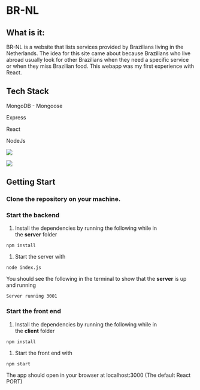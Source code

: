 # 

# BR-NL

## What is it:

BR-NL is a website that lists services provided by Brazilians living in the Netherlands.
The idea for this site came about because Brazilians who live abroad usually look for other Brazilians when they need a specific service or when they miss Brazilian food.
This webapp was my first experience with React.

## Tech Stack

MongoDB - Mongoose

Express

React

NodeJs



<img src="https://res.cloudinary.com/brnl/image/upload/v1657618487/brnl/brnl_lqufc1.png"></img>



<img src="https://res.cloudinary.com/brnl/image/upload/v1657618488/brnl/brnl2_niltdw.png"></img>



## Getting Start

### Clone the repository on your machine.

### **Start the backend**

1. Install the dependencies by running the following while in the **server** folder

`npm install`

1. Start the server with

`node index.js`

You should see the following in the terminal to show that the **server** is up and running

`Server running 3001`

### **Start the front end**

1. Install the dependencies by running the following while in the **client** folder

`npm install`

1. Start the front end with

`npm start`

The app should open in your browser at localhost:3000 (The default React PORT)

